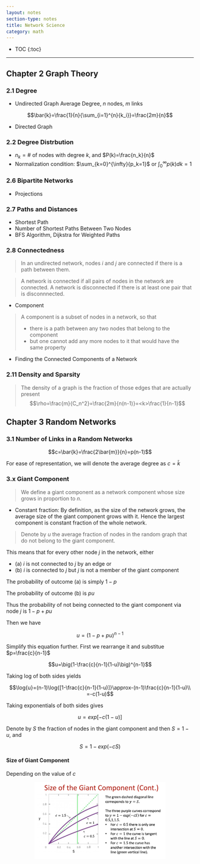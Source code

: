 ```yaml
---
layout: notes
section-type: notes
title: Network Science
category: math
---
```


* TOC
{:toc}
---


## Chapter 2 Graph Theory

### 2.1 Degree
* Undirected Graph Average Degree, $n$ nodes, $m$ links

$$\bar{k}=\frac{1}{n}{\sum_{i=1}^{n}{k_i}}=\frac{2m}{n}$$

* Directed Graph

### 2.2 Degree Distrbution
* $n_k = \text{\#}$ of nodes with degree $k$, and $P(k)=\frac{n_k}{n}$
* Normalization condition: $\sum_{k=0}^{\infty}{p_k=1}$ or $\int_{0}^{\infty}{p(k)dk}=1$

### 2.6 Bipartite Networks
* Projections

### 2.7 Paths and Distances
* Shortest Path
* Number of Shortest Paths Between Two Nodes
* BFS Algorithm, Dijkstra for Weighted Paths

### 2.8 Connectedness
> In an undirected network, nodes $i$ and $j$ are connected if there is a path between them. 

> A network is connected if all pairs of nodes in the network are connected. A network is disconnected if there is at least one pair that is disconnnected.

* Component
> A component is a subset of nodes in a network, so that
> * there is a path between any two nodes that belong to the component
> * but one cannot add any more nodes to it that would have the same property

* Finding the Connected Components of a Network


### 2.11 Density and Sparsity
> The density of a graph is the fraction of those edges that are actually present
> $$\rho=\frac{m}{C_n^2}=\frac{2m}{n(n-1)}=<k>\frac{1}{n-1}$$


## Chapter 3 Random Networks
### 3.1 Number of Links in a Random Networks
$$c=\bar{k}=\frac{2\bar{m}}{n}=p(n-1)$$

For ease of representation, we will denote the average degree as $c=\bar{k}$

### 3.x Giant Component
> We define a giant component as a network component whose size grows in proportion to $n$.

* Constant fraction: By definition, as the size of the network grows, the average size of the giant component grows with it. Hence the largest component is constant fraction of the whole network.

> Denote by $u$ the average fraction of nodes in the random graph that do not belong to the giant component.

This means that for every other node $j$ in the network, either
* (a) $i$ is not connected to $j$ by an edge or
* (b) $i$ is connected to $j$ but $j$ is not a member of the giant component

The probability of outcome (a) is simply $1-p$

The probability of outcome (b) is $pu$

Thus the probability of not being connected to the giant component via node $j$ is $1-p+pu$

Then we have

$$u=(1-p+pu)^{n-1}$$

Simplify this equation further. First we rearrange it and substitue $p=\frac{c}{n-1}$

$$u=\big(1-\frac{c}{n-1}(1-u)\big)^{n-1}$$

Taking log of both sides yields

$$\log{u}=(n-1)\log{[1-\frac{c}{n-1}(1-u)]}\approx-(n-1)\frac{c}{n-1}(1-u)\\
=-c(1-u)$$

Taking exponentials of both sides gives

$$u=exp[-c(1-u)]$$

Denote by $S$ the fraction of nodes in the giant component and then $S=1-u$, and 

$$S=1-exp(-cS)$$

#### Size of Giant Component
Depending on the value of $c$

<center>
<img class="center large" src="./network_fig/net_001.png" height="50%" width="70%">
</center>


